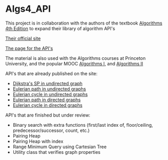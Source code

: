 # Algs4_API

This project is in collaboration with the authors of the textbook [Algorithms 4th Edition](http://www.amazon.com/Algorithms-4th-Edition-Robert-Sedgewick/dp/032157351X) to expand their library of algorithm API's

[Their official site](http://algs4.cs.princeton.edu/home/)

[The page for the API's](http://algs4.cs.princeton.edu/code/)

The material is also used with the Algorithms courses at Princeton University, and the popular MOOC [Algorithms I](https://www.coursera.org/course/algs4partI), and [Algorithms II](https://www.coursera.org/course/algs4partII)



API's that are already published on the site:
* [Dijkstra's SP in undirected graph](http://algs4.cs.princeton.edu/code/edu/princeton/cs/algs4/DijkstraUndirectedSP.java.html)
* [Eulerian path in undirected graphs](http://algs4.cs.princeton.edu/code/edu/princeton/cs/algs4/EulerianPath.java.html)
* [Eulerian cycle in undirected graphs](http://algs4.cs.princeton.edu/code/edu/princeton/cs/algs4/EulerianCycle.java.html)
* [Eulerian path in directed graphs](http://algs4.cs.princeton.edu/code/edu/princeton/cs/algs4/DirectedEulerianCycle.java.html)
* [Eulerian cycle in directed graphs](http://algs4.cs.princeton.edu/code/edu/princeton/cs/algs4/DirectedEulerianPath.java.html)

API's that are finished but under review:
* Binary search with extra functions (first/last index of, floor/ceiling, predecessor/successor, count, etc.)
* Pairing Heap
* Pairing Heap with index
* Range Minimum Query using Cartesian Tree
* Utility class that verifies graph properties
